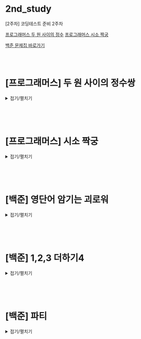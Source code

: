 # 2nd_study

[2주차] 코딩테스트 준비 2주차
<br/>

[프로그래머스 두 원 사이의 정수](https://school.programmers.co.kr/learn/courses/30/lessons/152996)
[프로그래머스 시소 짝궁](https://school.programmers.co.kr/learn/challenges?order=recent)

[백준 문제집 바로가기](https://www.acmicpc.net/workbook/view/16423)

<br/><br/>

# [프로그래머스] 두 원 사이의 정수쌍

<details>
<summary>접기/펼치기</summary>
<div markdown="1">

## [성구](./두%20원%20사이의%정수쌍/성구.py)

```py

```

## [민웅](./두%20원%20사이의%정수쌍/민웅.py)

```py
import math

def solution(r1, r2):
    ans = 0
    for i in range(0, r1):
        ans += math.floor(math.sqrt(r2**2 - i**2)) - math.floor(math.sqrt(r1**2 - i**2 - 1))
    for i in range(r1, r2):
        ans += math.floor(math.sqrt(r2**2 - i**2))
    return 4 * ans

```

## [병국](./두%20원%20사이의%정수쌍/병국.py)

```py

```

## [상미](./두%20원%20사이의%정수쌍/상미.py)

```py

```

</div>
</details>

<br/><br/><br/>

# [프로그래머스] 시소 짝궁

<details>
<summary>접기/펼치기</summary>
<div markdown="1">

## [성구](./시소%20짝궁/성구.py)

```py

```

## [민웅](./시소%20짝궁/민웅.py)

```py
def solution(weights):
    answer = 0
    num = {}
    weights.sort(reverse=True)
    for v in weights:
        if v in num.keys():
            answer += num[v]
            num[v] += 1
        else:
            num[v] = 1
        if v*3/2 in num.keys():
            answer += num[v*3/2]
        if v*4/3 in num.keys():
            answer += num[v*4/3]
        if v*2 in num.keys():
            answer += num[v*2]

    return answer
```

## [병국](./시소%20짝궁/병국.py)

```py

```

## [상미](./시소%20짝궁/상미.py)

```py

```

</div>
</details>

<br/><br/><br/>

# [백준] 영단어 암기는 괴로워

<details>
<summary>접기/펼치기</summary>
<div markdown="1">

## [성구](./영단어%20암기는%20괴로워/성구.py)

```py
# 20920 영단어 암기는 괴로워
import sys
from collections import defaultdict
input = sys.stdin.readline
# Input
N, M = map(int, input().split())

# define
voca = defaultdict(int)

# dictionary setting {"voca": count}
for _ in range(N):
    word = input().strip()
    if len(word) >= M:
        voca[word] += 1

# 정렬을 위한 리스트
vocaList = []
for key, val in voca.items():
    vocaList.append((val, key))
# 음수를 활용한 부분 역정렬(우선순위: count, 길이, 사전순)
vocaList.sort(key=lambda x: (-x[0], -len(x[1]), x[1]))

# Output
for item in vocaList:
    print(item[1])


```

## [민웅](./영단어%20암기는%20괴로워/민웅.py)

```py
# 20920_영단어암기는괴로워_hard-english-word
import sys
input = sys.stdin.readline

N, M = map(int, input().split())

memo = [[] for _ in range(100000)]
times = {}
for _ in range(N):
    word = input().strip()
    if len(word) < M:
        continue
    else:
        if word in times.keys():
            times[word] += 1
        else:
            times[word] = 1

for (key, value) in times.items():
    memo[value].append([key, len(key)])

for i in range(99999, 0, -1):
    # print(i)
    if memo[i]:
        memo[i].sort(key=lambda x: (-x[1], x[0]))
        for v in memo[i]:
            print(v[0])
```

## [병국](./영단어%20암기는%20괴로워/병국.py)

```py

```

## [상미](./영단어%20암기는%20괴로워/상미.py)

```py

```

</div>
</details>

<br/><br/><br/>

# [백준] 1,2,3 더하기4

<details>
<summary>접기/펼치기</summary>
<div markdown="1">

## [성구](./1,2,3%20더하기4%20/성구.py)

```py

```

## [민웅](./1,2,3%20더하기4%20/민웅.py)

```py
# 15989_1,2,3 더하기 4_plus-four
import sys
input = sys.stdin.readline

N = int(input())

dp = [1 for _ in range(10001)]
dp[1] = 1
dp[2] = 2

for i in range(3, 10001):
    dp[i] += dp[i-2]

for i in range(3, 10001):
    dp[i] += dp[i-3]


for _ in range(N):
    print(dp[int(input())])

# # 15989_1,2,3 더하기 4_plus-four
# import sys
# input = sys.stdin.readline

# N = int(input())

# dp = [1 for _ in range(10001)]
# dp[1] = 1
# dp[2] = 2
# dp[3] = 3

# for i in range(4, 10001):
#     dp[i] += dp[i-2]

# for i in range(4, 10001):
#     dp[i] += dp[i-3]


# for _ in range(N):
#     print(dp[int(input())])
```

## [병국](./1,2,3%20더하기4%20/병국.py)

```py

```

## [상미](./1,2,3%20더하기4%20/상미.py)

```py

```

</div>
</details>

<br/><br/><br/>

# [백준] 파티

<details>
<summary>접기/펼치기</summary>
<div markdown="1">

## [성구](./파티/성구.py)

```py

```

## [민웅](./파티/민웅.py)

```py
# 1238_파티_party
import sys
input = sys.stdin.readline

N, M, X = map(int, input().split())

adjL = [[] for _ in range(N+1)]
adjL2 = [[] for _ in range(N+1)]
visited = [0]*(N+1)
visited2 = [0]*(N+1)
for _ in range(M):
    s, g, t = map(int, input().split())
    adjL[g].append([s, t])
    adjL2[s].append([g, t])

stack = [[X, 0]]
stack2 = [[X, 0]]
visited[X] = 1
visited2[X] = 1
ans = 0
while stack:
    node, dis = stack.pop()

    for v in adjL[node]:
        if visited[v[0]] == 0 or visited[v[0]] > dis+v[1]:
            stack.append([v[0], dis + v[1]])
            visited[v[0]] = dis + v[1]

while stack2:
    node, dis = stack2.pop()

    for v in adjL2[node]:
        if visited2[v[0]] == 0 or visited2[v[0]] > dis+v[1]:
            stack2.append([v[0], dis + v[1]])
            visited2[v[0]] = dis + v[1]

for i in range(1, N+1):
    if (visited[i] + visited2[i]) > ans:
        ans = (visited[i] + visited2[i])
print(ans)

```

## [병국](./파티/병국.py)

```py

```

## [상미](./파티/상미.py)

```py

```

</div>
</details>
